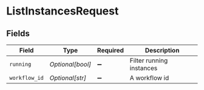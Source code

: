 # ListInstancesRequest


## Fields

| Field                    | Type                     | Required                 | Description              |
| ------------------------ | ------------------------ | ------------------------ | ------------------------ |
| `running`                | *Optional[bool]*         | :heavy_minus_sign:       | Filter running instances |
| `workflow_id`            | *Optional[str]*          | :heavy_minus_sign:       | A workflow id            |